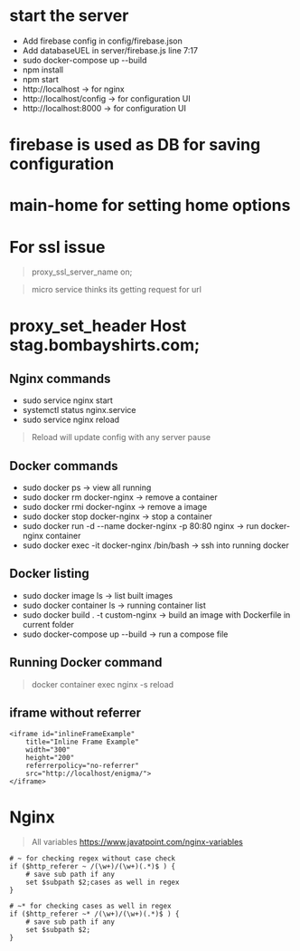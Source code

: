 # start the server
* Add firebase config in config/firebase.json
* Add databaseUEL in server/firebase.js line 7:17
* sudo docker-compose up --build
* npm install
* npm start
* http://localhost -> for nginx
* http://localhost/config -> for configuration UI
* http://localhost:8000 -> for configuration UI

# firebase is used as DB for saving configuration

# main-home for setting home options

# For ssl issue
> proxy_ssl_server_name on;

> micro service thinks its getting request for url
# proxy_set_header Host stag.bombayshirts.com;

## Nginx commands
* sudo service nginx start
* systemctl status nginx.service
* sudo service nginx reload
> Reload will update config with any server pause

## Docker commands
* sudo docker ps -> view all running
* sudo docker rm docker-nginx -> remove a container
* sudo docker rmi docker-nginx -> remove a image
* sudo docker stop docker-nginx -> stop a container
* sudo docker run -d --name docker-nginx -p 80:80 nginx -> run docker-nginx container
* sudo docker exec -it docker-nginx /bin/bash -> ssh into running docker

## Docker listing
* sudo docker image ls -> list built images
* sudo docker container ls -> running container list
* sudo docker build . -t custom-nginx -> build an image with Dockerfile in current folder
* sudo docker-compose up --build -> run a compose file

## Running Docker command
> docker container exec <container> nginx -s reload

## iframe without referrer
```
<iframe id="inlineFrameExample"
    title="Inline Frame Example"
    width="300"
    height="200"
    referrerpolicy="no-referrer"
    src="http://localhost/enigma/">
</iframe>
```

# Nginx
> All variables https://www.javatpoint.com/nginx-variables

```
# ~ for checking regex without case check
if ($http_referer ~ /(\w+)/(\w+)(.*)$ ) {
    # save sub path if any                              
    set $subpath $2;cases as well in regex
}
```
```
# ~* for checking cases as well in regex
if ($http_referer ~* /(\w+)/(\w+)(.*)$ ) {
    # save sub path if any                              
    set $subpath $2;
}
```